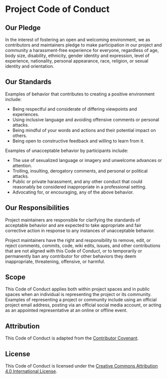 # Project Code of Conduct

## Our Pledge

In the interest of fostering an open and welcoming environment, we as contributors and maintainers pledge to make participation in our project and community a harassment-free experience for everyone, regardless of age, body size, disability, ethnicity, gender identity and expression, level of experience, nationality, personal appearance, race, religion, or sexual identity and orientation.

## Our Standards

Examples of behavior that contributes to creating a positive environment include:

- Being respectful and considerate of differing viewpoints and experiences.
- Using inclusive language and avoiding offensive comments or personal attacks.
- Being mindful of your words and actions and their potential impact on others.
- Being open to constructive feedback and willing to learn from it.

Examples of unacceptable behavior by participants include:

- The use of sexualized language or imagery and unwelcome advances or attention.
- Trolling, insulting, derogatory comments, and personal or political attacks.
- Public or private harassment, and any other conduct that could reasonably be considered inappropriate in a professional setting.
- Advocating for, or encouraging, any of the above behavior.

## Our Responsibilities

Project maintainers are responsible for clarifying the standards of acceptable behavior and are expected to take appropriate and fair corrective action in response to any instances of unacceptable behavior.

Project maintainers have the right and responsibility to remove, edit, or reject comments, commits, code, wiki edits, issues, and other contributions that are not aligned with this Code of Conduct, or to temporarily or permanently ban any contributor for other behaviors they deem inappropriate, threatening, offensive, or harmful.

## Scope

This Code of Conduct applies both within project spaces and in public spaces when an individual is representing the project or its community. Examples of representing a project or community include using an official project email address, posting via an official social media account, or acting as an appointed representative at an online or offline event.

## Attribution

This Code of Conduct is adapted from the [Contributor Covenant](https://www.contributor-covenant.org/version/2/0/code_of_conduct.html).

## License

This Code of Conduct is licensed under the [Creative Commons Attribution 4.0 International License](http://creativecommons.org/licenses/by/4.0/).
